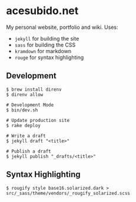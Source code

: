 # acesubido.net

My personal website, portfolio and wiki. Uses:

- `jekyll` for building the site
- `sass` for building the CSS
- `kramdown` for markdown
- `rouge` for syntax highlighting

## Development

```
$ brew install direnv
$ direnv allow

# Development Mode
$ bin/dev.sh

# Update production site
$ rake deploy

# Write a draft
$ jekyll draft "<title>"

# Publish a draft
$ jekyll publish "_drafts/<title>"
```

## Syntax Highlighting

```
$ rougify style base16.solarized.dark > src/_sass/theme/vendors/_rougify_solarized.scss
```
